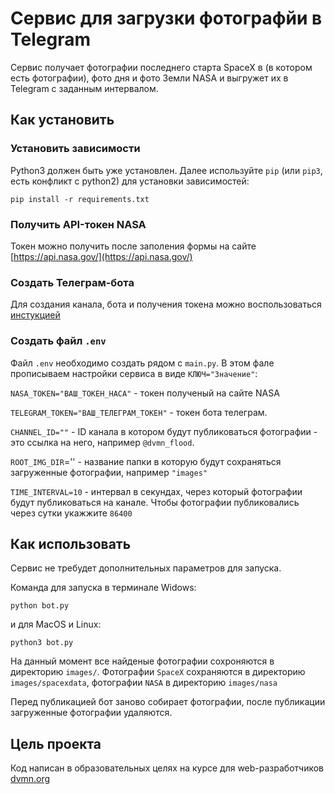# Сервис для загрузки фотографйи в Telegram

Сервис получает фотографии последнего старта SpaceX в (в котором есть фотографии), фото дня и фото Земли NASA и выгружет их в Telegram с заданным интервалом.

## Как установить

### Установить зависимости

 Python3 должен быть уже установлен. Далее используйте `pip` (или `pip3`, есть конфликт с python2) для установки зависимостей:

```
pip install -r requirements.txt
```

### Получить API-токен NASA

Токен можно получить после заполения формы на сайте [https://api.nasa.gov/](https://api.nasa.gov/)

### Создать Телеграм-бота
Для создания канала, бота и получения токена можно воспользоваться [инстукцией](https://smmplanner.com/blog/otlozhennyj-posting-v-telegram/)


### Создать файл `.env`

Файл `.env` необходимо создать рядом с `main.py`. В этом фале прописываем настройки сервиса в виде `КЛЮЧ="Значение"`:

`NASA_TOKEN="ВАШ_ТОКЕН_НАСА"` - токен полученый на сайте NASA

`TELEGRAM_TOKEN="ВАШ_ТЕЛЕГРАМ_ТОКЕН"` - токен бота телеграм.

`CHANNEL_ID=""` - ID канала в котором будут публиковаться фотографии - это ссылка на него, например `@dvmn_flood`.

`ROOT_IMG_DIR`='' - название папки в которую будут сохраняться загруженные фотографии, например `"images"`

`TIME_INTERVAL=10` - интервал в секундах, через который фотографии будут публиковаться на канале. Чтобы фотографии публиковались через сутки укажжите `86400`

## Как использовать

Сервис не требудет дополнительных параметров для запуска.

Команда для запуска в терминале Widows:

```
python bot.py
```

и для MacOS и Linux:

```
python3 bot.py
```

На данный момент все найденые фотографии сохроняются в директорию `images/`. Фотографии `SpaceX` сохраняются в директорию `images/spacexdata`, фотографии `NASA` в директорию `images/nasa`

Перед публикацией бот заново собирает фотографии, после публикации загруженные фотографии удаляются.


## Цель проекта

Код написан в образовательных целях на курсе для web-разработчиков [dvmn.org](https://dvmn.org/)